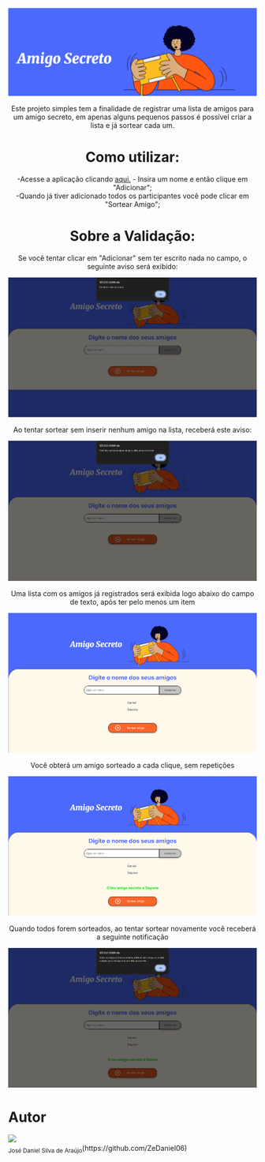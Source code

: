 <img src="./assets/readme/Banner.png" alt="Banner Amigo Secreto">

<p align="center">
Este projeto simples tem a finalidade de registrar uma lista de amigos para um amigo secreto, em apenas alguns pequenos passos é possível criar a lista e já sortear cada um.</p>
<h1 align="center">Como utilizar:</h1>
<p align="center">
-Acesse a aplicação clicando <a href="https://zedaniel06.github.io/challengeAmigoSecreto/">aqui.</a>
- Insira um nome e então clique em "Adicionar";<br>
-Quando já tiver adicionado todos os participantes você pode clicar em "Sortear Amigo";<br></p>
<h1 align="center">Sobre a Validação:</h1>
<p align="center">
Se você tentar clicar em "Adicionar" sem ter escrito nada no campo, o seguinte aviso será exibido:</p>
<p align="center">
<img src="./assets/readme/NomeVazio.png" alt="Nome Vazio">
</p>

<p align="center">
Ao tentar sortear sem inserir nenhum amigo na lista, receberá este aviso:</p>
<p align="center">
<img src="./assets/readme/ListaVazia.png" alt="Lista Vazia">
</p>

<p align="center">
Uma lista com os amigos já registrados será exibida logo abaixo do campo de texto, após ter pelo menos um item</p>
<p align="center">
<img src="./assets/readme/ListaPreenchida.png" alt="Lista Preenchida">
</p>

<p align="center">
Você obterá um amigo sorteado a cada clique, sem repetições</p>
<p align="center">
<img src="./assets/readme/AmigoSorteado.png" alt="Amigo Sorteado">
</p>

<p align="center">
Quando todos forem sorteados, ao tentar sortear novamente você receberá a seguinte notificação</p>
<p align="center">
<img src="./assets/readme/TodosSorteados.png" alt="Todos sorteados">
</p>

<h1>Autor</h1>
<img loading="lazy" src="https://avatars.githubusercontent.com/u/53923828?v=4" width=115><br><sub>José Daniel Silva de Araújo</sub>(https://github.com/ZeDaniel06)
